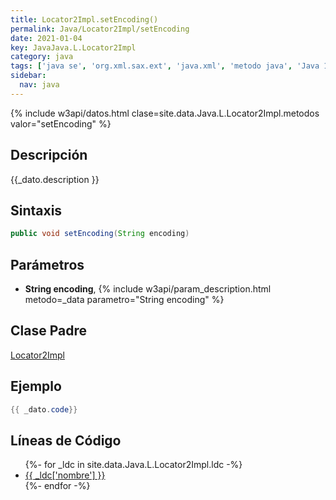 ```yaml
---
title: Locator2Impl.setEncoding()
permalink: Java/Locator2Impl/setEncoding
date: 2021-01-04
key: JavaJava.L.Locator2Impl
category: java
tags: ['java se', 'org.xml.sax.ext', 'java.xml', 'metodo java', 'Java 1.5', 'SAX 2.0.2']
sidebar: 
  nav: java
---
```


{% include w3api/datos.html clase=site.data.Java.L.Locator2Impl.metodos valor="setEncoding" %}

## Descripción
{{_dato.description }}

## Sintaxis
~~~java
public void setEncoding(String encoding)
~~~

## Parámetros
* **String encoding**,  {% include w3api/param_description.html metodo=_data parametro="String encoding" %}

## Clase Padre
[Locator2Impl](/Java/Locator2Impl/)

## Ejemplo
~~~java
{{ _dato.code}}
~~~

## Líneas de Código
<ul>
{%- for _ldc in site.data.Java.L.Locator2Impl.ldc -%}
   <li>
       <a href="{{_ldc['url'] }}">{{ _ldc['nombre'] }}</a>
   </li>
{%- endfor -%}
</ul>
